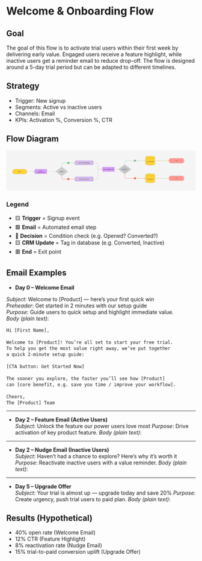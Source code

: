 # Welcome & Onboarding Flow

## Goal

The goal of this flow is to activate trial users within their first week by delivering early value. Engaged users receive a feature highlight, while inactive users get a reminder email to reduce drop-off. The flow is designed around a 5-day trial period but can be adapted to different timelines.

## Strategy

- Trigger: New signup
- Segments: Active vs inactive users
- Channels: Email
- KPIs: Activation %, Conversion %, CTR

## Flow Diagram

![Welcome Flow](diagram.png)

### Legend

- 🟨 **Trigger** = Signup event
- 🟪 **Email** = Automated email step
- 🔷 **Decision** = Condition check (e.g. Opened? Converted?)
- 🟨 **CRM Update** = Tag in database (e.g. Converted, Inactive)
- 🟥 **End** = Exit point

## Email Examples

- **Day 0 – Welcome Email**</br>
<!-- ![Welcome Email Mockup](email-mockups/welcome.png) -->
_Subject_: Welcome to [Product] — here’s your first quick win</br>
_Preheader_: Get started in 2 minutes with our setup guide</br>
_Purpose_: Guide users to quick setup and highlight immediate value.</br>
_Body (plain text)_:
```
Hi [First Name],

Welcome to [Product]! You’re all set to start your free trial.
To help you get the most value right away, we’ve put together 
a quick 2-minute setup guide:

[CTA button: Get Started Now]

The sooner you explore, the faster you’ll see how [Product] 
can [core benefit, e.g. save you time / improve your workflow].

Cheers,
The [Product] Team
```
---

- **Day 2 – Feature Email (Active Users)**</br>
  <!-- ![Feature Email Mockup](email-mockups/feature.png) -->
  _Subject_: Unlock the feature our power users love most
  _Purpose_: Drive activation of key product feature.
  _Body (plain text)_:

---

- **Day 2 – Nudge Email (Inactive Users)**</br>
  <!-- ![Nudge Email Mockup](email-mockups/nudge.png) -->
  _Subject_: Haven’t had a chance to explore? Here’s why it’s worth it
  _Purpose_: Reactivate inactive users with a value reminder.
  _Body (plain text)_:

---

- **Day 5 – Upgrade Offer**</br>
  <!-- ![Upgrade Offer Mockup](email-mockups/upgrade.png) -->
  _Subject_: Your trial is almost up — upgrade today and save 20%
  _Purpose_: Create urgency, push trial users to paid plan.
  _Body (plain text)_:

## Results (Hypothetical)

- 40% open rate (Welcome Email)
- 12% CTR (Feature Highlight)
- 8% reactivation rate (Nudge Email)
- 15% trial-to-paid conversion uplift (Upgrade Offer)
